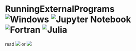 # RunningExternalPrograms <img alt="Windows" src="https://img.shields.io/badge/Windows-00599C?style=flat&logo=windows&logoColor=white"/> <img alt="Jupyter Notebook" src="https://img.shields.io/badge/Jupyter%20Notebook-FA0F00.svg?style=flat&logo=jupyter&logoColor=white"/> <img alt="Fortran" src="https://img.shields.io/static/v1?style=flat&message=Fortran&color=734F96&logo=Fortran&logoColor=FFFFFF&label="/> <img alt="Julia" src="https://img.shields.io/badge/Julia-9558B2?style=flat&logo=julia&logoColor=white"/>

read <a href="https://github.com/ohno/RunningExternalPrograms/blob/main/RunningExternalPrograms.ipynb"><img src="https://img.shields.io/badge/-GitHub-181717.svg?logo=github&style=flat"></a> or <a href="https://zenn.dev/ohno/articles/a922710b53ea02"><img src="https://img.shields.io/badge/Zenn-3EA8FF.svg?logo=Zenn&style=flat&logoColor=white"></a>
